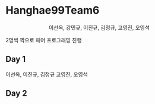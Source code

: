 # Hanghae99Team6

<div align="center">
이선옥, 강민규, 이진규, 김정규, 고영진, 오영석
</div>

2명씩 짝으로 페어 프로그래밍 진행

## Day 1
이선옥, 이진규, 김정규
고영진, 오영석

## Day 2
